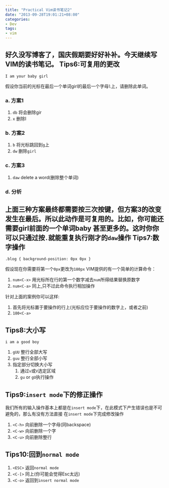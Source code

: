 ```yaml
---
title: "Practical Vim读书笔记2"
date: "2013-09-28T19:01:21+08:00"
categories:
- Dev
tags:
- vim
---
```


好久没写博客了，国庆假期要好好补补。今天继续写VIM的读书笔记。<!--more-->
Tips6:可复用的更改 
---
	I am your baby girl	
假设你当前的光标在最后一个单词girl的最后一个字母`l`上，请删除此单词。
### a. 方案1
1. `db` 将会删除gir
2. `x`  删除l

### b. 方案2
1. `b` 将光标跳回到`g`上
2. `dw` 删除`girl`

### c. 方案3
1. `daw` delete a word(删除整个单词)

### d. 分析
上面三种方案最终都需要按三次按键，但方案3的改变发生在最后。所以此动作是可复用的。比如，你可能还需要girl前面的一个单词baby
甚至更多的。这时你你可以只通过按`.`就能重复执行刚才的`daw`操作
Tips7:数字操作
---
	.blog { background-position: 0px 0px }
假设现在你需要将第一个`0px`更改为`180px`
VIM提供的有一个简单的计算命令：

1. `num<C-x>` 用光标所在行的第一个数字减去`num`所得结果替换原数字
2. `num<C-a>` 同上,只不过此命令执行相加操作 

针对上面的案例你可以这样:

1. 首先将光标置于要操作的行上(光标应位于要操作的数字上，或者之前)
2. `180<C-a>`

Tips8:大小写
---
	i am a good boy
1. `gUU` 整行全部大写
2. `guu` 整行全部小写
3. 指定部分切换大小写
	1. 通过`v`或`V`选定区域
	2. `gu` or `gU`执行操作

Tips9:`insert mode`下的修正操作
---
我们所有的输入操作基本上都是在`insert mode`下，在此模式下产生错误也是不可避免的，那么有没有方法直接
在`insert mode`下完成修改操作

1. `<C-h>` 向前删除一个字母(同backspace)
2. `<C-w>` 向前删除一个字
3. `<C-u>` 向前删除整行

Tips10:回到`normal mode`
---
1. `<ESC>` 返回`normal mode`
2. `<C-[>` 同上(你可能会觉得Esc太远)
3. `<C-o>` 返回到`insert normal mode`

